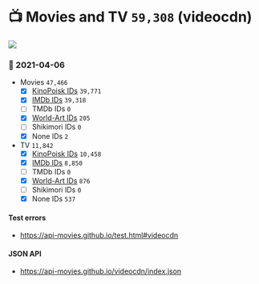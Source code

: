 # :tv: Movies and TV `59,308` (videocdn)

<a href="https://API-Movies.github.io"><img src="https://API-Movies.github.io/banner.png?cache"></a>

### :date: 2021-04-06
- Movies `47,466`
  - [x] <a href="https://API-Movies.github.io/videocdn/movie_kinopoisk_ids.json">KinoPoisk IDs</a> `39,771`
  - [x] <a href="https://API-Movies.github.io/videocdn/movie_imdb_ids.json">IMDb IDs</a> `39,318`
  - [ ] TMDb IDs `0`
  - [x] <a href="https://API-Movies.github.io/videocdn/movie_world_art_ids.json">World-Art IDs</a> `205`
  - [ ] Shikimori IDs `0`
  - [x] None IDs `2`
- TV `11,842`
  - [x] <a href="https://API-Movies.github.io/videocdn/tv_kinopoisk_ids.json">KinoPoisk IDs</a> `10,458`
  - [x] <a href="https://API-Movies.github.io/videocdn/tv_imdb_ids.json">IMDb IDs</a> `8,850`
  - [ ] TMDb IDs `0`
  - [x] <a href="https://API-Movies.github.io/videocdn/tv_world_art_ids.json">World-Art IDs</a> `876`
  - [ ] Shikimori IDs `0`
  - [x] None IDs `537`
#### Test errors
- <a href='https://api-movies.github.io/test.html#videocdn'>https://api-movies.github.io/test.html#videocdn</a>
#### JSON API
- <a href='https://api-movies.github.io/videocdn/index.json'>https://api-movies.github.io/videocdn/index.json</a>
